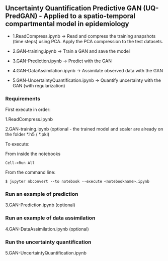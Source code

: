 ## Uncertainty Quantification Predictive GAN (UQ-PredGAN) - Applied to a spatio-temporal compartmental model in epidemiology

- 1.ReadCompress.ipynb -> Read and compress the training snapshots (time steps) using PCA. Apply the PCA compression to the test datasets. 

- 2.GAN-training.ipynb -> Train a GAN and save the model

- 3.GAN-Prediction.ipynb -> Predict with the GAN 

- 4.GAN-DataAssimilation.ipynb -> Assimilate observed data with the GAN 

- 5.GAN-UncertaintyQuantification.ipynb -> Quantify uncertainty with the GAN (with regularization)

### Requirements

First execute in order:
 
1.ReadCompress.ipynb 

2.GAN-training.ipynb (optional - the trained model and scaler are already on the folder *.h5 / *.pkl)

To execute: 

From inside the notebooks 
```
Cell->Run All 
```

From the command line:
```
$ jupyter nbconvert --to notebook --execute <notebookname>.ipynb
```

### Run an example of prediction 

3.GAN-Prediction.ipynb (optional)

### Run an example of data assimilation 

4.GAN-DataAssimilation.ipynb (optional)

### Run the uncertainty quantification 

5.GAN-UncertaintyQuantification.ipynb


